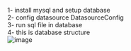 1- install mysql and setup database \
2- config datasource DatasourceConfig \
3- run sql file in database \
4- this is database structure\
![image](https://github.com/user-attachments/assets/af8f6aeb-7224-4762-b604-e4d4b07db624)
